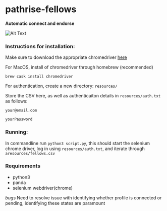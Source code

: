# pathrise-fellows
**Automatic connect and endorse**

![Alt Text](https://github.com/jzisheng/pathrise-fellows/blob/testing/demo.gif)

### Instructions for installation: 

Make sure to download the appropriate chromedriver [here](https://chromedriver.chromium.org/downloads)

For MacOS, install of chromedriver through homebrew (recommended) 

`brew cask install chromedriver`

For authentication, create a new directory:
`resources/`

Store the CSV here, as well as authenticaiton details in `resources/auth.txt` as follows:

```
your@email.com

yourPassword
```

### Running:

In commandline run `python3 script.py`, this should start the selenium chrome driver, log in using `resources/auth.txt`, and iterate through `aresources/fellows.csv`


### Requirements
 * python3
 * panda
 * selenium webdriver(chrome)


*bugs*
Need to resolve issue with identifying whether profile is connected or pending, identifying these states are paramount
